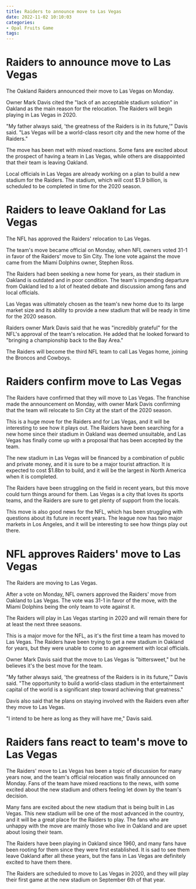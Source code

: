 ```yaml
---
title: Raiders to announce move to Las Vegas
date: 2022-11-02 10:10:03
categories:
- Opal Fruits Game
tags:
---
```



#  Raiders to announce move to Las Vegas

The Oakland Raiders announced their move to Las Vegas on Monday.

Owner Mark Davis cited the "lack of an acceptable stadium solution" in Oakland as the main reason for the relocation. The Raiders will begin playing in Las Vegas in 2020.

"My father always said, 'the greatness of the Raiders is in its future,'" Davis said. "Las Vegas will be a world-class resort city and the new home of the Raiders."

The move has been met with mixed reactions. Some fans are excited about the prospect of having a team in Las Vegas, while others are disappointed that their team is leaving Oakland.

Local officials in Las Vegas are already working on a plan to build a new stadium for the Raiders. The stadium, which will cost $1.9 billion, is scheduled to be completed in time for the 2020 season.

#  Raiders to leave Oakland for Las Vegas

The NFL has approved the Raiders' relocation to Las Vegas.

The team's move became official on Monday, when NFL owners voted 31-1 in favor of the Raiders' move to Sin City. The lone vote against the move came from the Miami Dolphins owner, Stephen Ross.

The Raiders had been seeking a new home for years, as their stadium in Oakland is outdated and in poor condition. The team's impending departure from Oakland led to a lot of heated debate and discussion among fans and local officials.

Las Vegas was ultimately chosen as the team's new home due to its large market size and its ability to provide a new stadium that will be ready in time for the 2020 season.

Raiders owner Mark Davis said that he was "incredibly grateful" for the NFL's approval of the team's relocation. He added that he looked forward to "bringing a championship back to the Bay Area."

The Raiders will become the third NFL team to call Las Vegas home, joining the Broncos and Cowboys.

#  Raiders confirm move to Las Vegas

The Raiders have confirmed that they will move to Las Vegas. The franchise made the announcement on Monday, with owner Mark Davis confirming that the team will relocate to Sin City at the start of the 2020 season.

This is a huge move for the Raiders and for Las Vegas, and it will be interesting to see how it plays out. The Raiders have been searching for a new home since their stadium in Oakland was deemed unsuitable, and Las Vegas has finally come up with a proposal that has been accepted by the team.

The new stadium in Las Vegas will be financed by a combination of public and private money, and it is sure to be a major tourist attraction. It is expected to cost $1.8bn to build, and it will be the largest in North America when it is completed.

The Raiders have been struggling on the field in recent years, but this move could turn things around for them. Las Vegas is a city that loves its sports teams, and the Raiders are sure to get plenty of support from the locals.

This move is also good news for the NFL, which has been struggling with questions about its future in recent years. The league now has two major markets in Los Angeles, and it will be interesting to see how things play out there.

#  NFL approves Raiders' move to Las Vegas

The Raiders are moving to Las Vegas.

After a vote on Monday, NFL owners approved the Raiders' move from Oakland to Las Vegas. The vote was 31-1 in favor of the move, with the Miami Dolphins being the only team to vote against it.

The Raiders will play in Las Vegas starting in 2020 and will remain there for at least the next three seasons.

This is a major move for the NFL, as it's the first time a team has moved to Las Vegas. The Raiders have been trying to get a new stadium in Oakland for years, but they were unable to come to an agreement with local officials.

Owner Mark Davis said that the move to Las Vegas is "bittersweet," but he believes it's the best move for the team.

"My father always said, 'the greatness of the Raiders is in its future,'" Davis said. "The opportunity to build a world-class stadium in the entertainment capital of the world is a significant step toward achieving that greatness."

Davis also said that he plans on staying involved with the Raiders even after they move to Las Vegas.

"I intend to be here as long as they will have me," Davis said.

#  Raiders fans react to team's move to Las Vegas

The Raiders' move to Las Vegas has been a topic of discussion for many years now, and the team's official relocation was finally announced on Monday. Fans of the team have mixed reactions to the news, with some excited about the new stadium and others feeling let down by the team's decision.

Many fans are excited about the new stadium that is being built in Las Vegas. This new stadium will be one of the most advanced in the country, and it will be a great place for the Raiders to play. The fans who are unhappy with the move are mainly those who live in Oakland and are upset about losing their team.

The Raiders have been playing in Oakland since 1960, and many fans have been rooting for them since they were first established. It is sad to see them leave Oakland after all these years, but the fans in Las Vegas are definitely excited to have them there.

The Raiders are scheduled to move to Las Vegas in 2020, and they will play their first game at the new stadium on September 6th of that year.